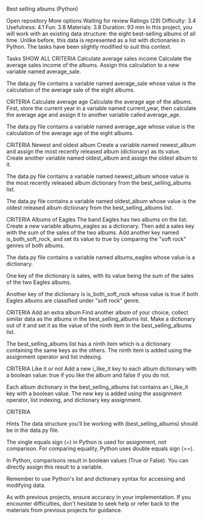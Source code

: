 Best selling albums (Python)

Open repository
More options
Waiting for review
Ratings (29)
Difficulty:
3.4
Usefulness:
4.1
Fun:
3.8
Materials:
3.8
Duration:
 93 min
In this project, you will work with an existing data structure: the eight best-selling albums of all time. Unlike before, this data is represented as a list with dictionaries in Python. The tasks have been slightly modified to suit this context.

Tasks
SHOW ALL CRITERIA
Calculate average sales income
Calculate the average sales income of the albums. Assign this calculation to a new variable named average_sale.

The data.py file contains a variable named average_sale whose value is the calculation of the average sale of the eight albums.

CRITERIA
Calculate average age
Calculate the average age of the albums. First, store the current year in a variable named current_year, then calculate the average age and assign it to another variable called average_age.

The data.py file contains a variable named average_age whose value is the calculation of the average age of the eight albums.

CRITERIA
Newest and oldest album
Create a variable named newest_album and assign the most recently released album (dictionary) as its value. Create another variable named oldest_album and assign the oldest album to it.

The data.py file contains a variable named newest_album whose value is the most recently released album dictionary from the best_selling_albums list.

The data.py file contains a variable named oldest_album whose value is the oldest released album dictionary from the best_selling_albums list.

CRITERIA
Albums of Eagles
The band Eagles has two albums on the list. Create a new variable albums_eagles as a dictionary. Then add a sales key with the sum of the sales of the two albums. Add another key named is_both_soft_rock, and set its value to true by comparing the "soft rock" genres of both albums.

The data.py file contains a variable named albums_eagles whose value is a dictionary.

One key of the dictionary is sales, with its value being the sum of the sales of the two Eagles albums.

Another key of the dictionary is is_both_soft_rock whose value is true if both Eagles albums are classified under "soft rock" genre.

CRITERIA
Add an extra album
Find another album of your choice, collect similar data as the albums in the best_selling_albums list. Make a dictionary out of it and set it as the value of the ninth item in the best_selling_albums list.

The best_selling_albums list has a ninth item which is a dictionary containing the same keys as the others. The ninth item is added using the assignment operator and list indexing.

CRITERIA
Like it or not
Add a new i_like_it key to each album dictionary with a boolean value: true if you like the album and false if you do not.

Each album dictionary in the best_selling_albums list contains an i_like_it key with a boolean value. The new key is added using the assignment operator, list indexing, and dictionary key assignment.

CRITERIA


Hints
The data structure you'll be working with (best_selling_albums) should be in the data.py file.

The single equals sign (=) in Python is used for assignment, not comparison. For comparing equality, Python uses double equals sign (==).

In Python, comparisons result in boolean values (True or False). You can directly assign this result to a variable.

Remember to use Python's list and dictionary syntax for accessing and modifying data.

As with previous projects, ensure accuracy in your implementation. If you encounter difficulties, don't hesitate to seek help or refer back to the materials from previous projects for guidance.

